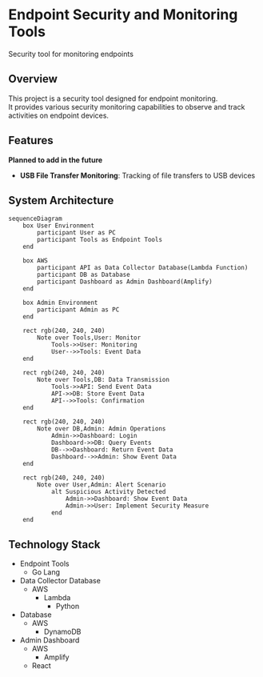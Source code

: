 # Endpoint Security and Monitoring Tools
Security tool for monitoring endpoints

## Overview
This project is a security tool designed for endpoint monitoring.  
It provides various security monitoring capabilities to observe and track activities on endpoint devices.

## Features
**Planned to add in the future**
- **USB File Transfer Monitoring**: Tracking of file transfers to USB devices

## System Architecture
```mermaid
sequenceDiagram
    box User Environment
        participant User as PC
        participant Tools as Endpoint Tools
    end

    box AWS
        participant API as Data Collector Database(Lambda Function)
        participant DB as Database
        participant Dashboard as Admin Dashboard(Amplify)
    end

    box Admin Environment
        participant Admin as PC 
    end

    rect rgb(240, 240, 240)
        Note over Tools,User: Monitor
            Tools->>User: Monitoring
            User-->>Tools: Event Data
    end
    
    rect rgb(240, 240, 240)
        Note over Tools,DB: Data Transmission
            Tools->>API: Send Event Data
            API->>DB: Store Event Data
            API-->>Tools: Confirmation
    end

    rect rgb(240, 240, 240)
        Note over DB,Admin: Admin Operations
            Admin->>Dashboard: Login
            Dashboard->>DB: Query Events
            DB-->>Dashboard: Return Event Data
            Dashboard-->>Admin: Show Event Data 
    end
    
    rect rgb(240, 240, 240)
        Note over User,Admin: Alert Scenario
            alt Suspicious Activity Detected
                Admin->>Dashboard: Show Event Data
                Admin->>User: Implement Security Measure
            end
    end
```

## Technology Stack
- Endpoint Tools
    - Go Lang
- Data Collector Database
    - AWS
        - Lambda
            - Python
- Database
    - AWS
        - DynamoDB
- Admin Dashboard
    - AWS
        - Amplify
    - React
